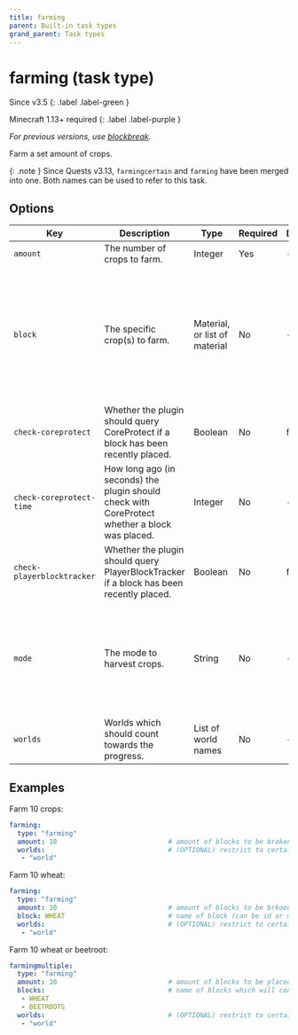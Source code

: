 ```yaml
---
title: farming
parent: Built-in task types
grand_parent: Task types
---
```


# farming (task type)

Since v3.5
{: .label .label-green }

Minecraft 1.13+ required
{: .label .label-purple }

*For previous versions, use [blockbreak](blockbreak-(task-type)).*

Farm a set amount of crops.

{: .note }
Since Quests v3.13, `farmingcertain` and `farming` have been merged into
one. Both names can be used to refer to this task.

## Options

| Key                        | Description                                                                                    | Type                          | Required | Default | Notes                                                                                                                                                                                                                                                                                                                   |
|----------------------------|------------------------------------------------------------------------------------------------|-------------------------------|----------|---------|-------------------------------------------------------------------------------------------------------------------------------------------------------------------------------------------------------------------------------------------------------------------------------------------------------------------------|
| `amount`                   | The number of crops to farm.                                                                   | Integer                       | Yes      | \-      | \-                                                                                                                                                                                                                                                                                                                      |
| `block`                    | The specific crop(s) to farm.                                                                  | Material, or list of material | No       | \-      | Please see [this list](https://hub.spigotmc.org/javadocs/bukkit/org/bukkit/Material.html) (1.13+) or [this list](https://helpch.at/docs/1.12.2/org/bukkit/Material.html) (1.8-1.12) for material names. Note that some items are confusingly named, they may refer to the held item or block instead of the crop block. |
| `check-coreprotect`        | Whether the plugin should query CoreProtect if a block has been recently placed.               | Boolean                       | No       | false   | This requires the CoreProtect plugin.                                                                                                                                                                                                                                                                                   |
| `check-coreprotect-time`   | How long ago (in seconds) the plugin should check with CoreProtect whether a block was placed. | Integer                       | No       | \-      | Used with `check-coreprotect`.                                                                                                                                                                                                                                                                                          |
| `check-playerblocktracker` | Whether the plugin should query PlayerBlockTracker if a block has been recently placed.        | Boolean                       | No       | false   | This requires the PlayerBlockTracker plugin.                                                                                                                                                                                                                                                                            |
| `mode`                     | The mode to harvest crops.                                                                     | String                        | No       | \-      | One of: `break`, `harvest`. A harvest is where a block drops an item (usually a crop) but does not change state. If this is not specified, both will be accepted.                                                                                                                                                       |
| `worlds`                   | Worlds which should count towards the progress.                                                | List of world names           | No       | \-      | \-                                                                                                                                                                                                                                                                                                                      |

## Examples

Farm 10 crops:

``` yaml
farming:
  type: "farming"
  amount: 10                            # amount of blocks to be broken
  worlds:                               # (OPTIONAL) restrict to certain worlds
   - "world"
```

Farm 10 wheat:

``` yaml
farming:
  type: "farming"
  amount: 10                            # amount of blocks to be brkoen
  block: WHEAT                          # name of block (can be id or minecraft name)
  worlds:                               # (OPTIONAL) restrict to certain worlds
   - "world"
```

Farm 10 wheat or beetroot:

``` yaml
farmingmultiple:
  type: "farming"
  amount: 10                            # amount of blocks to be placed
  blocks:                               # name of blocks which will count towards progress
   - WHEAT
   - BEETROOTS                          
  worlds:                               # (OPTIONAL) restrict to certain worlds
   - "world"
```

